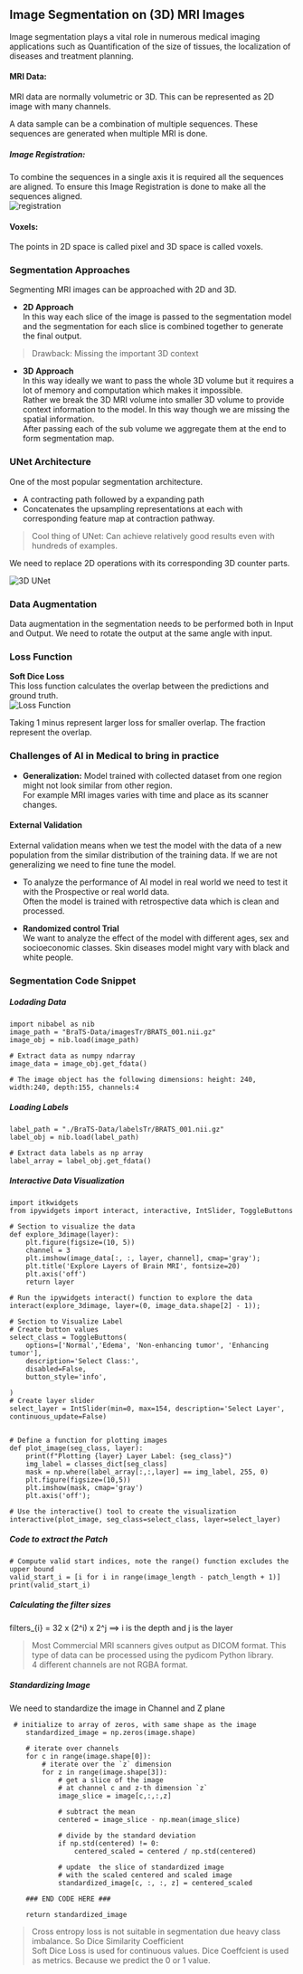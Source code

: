 ## Image Segmentation on (3D) MRI Images
Image segmentation plays a vital role in numerous medical imaging applications such as Quantification of the size of tissues, the localization of diseases and treatment planning.
  
#### MRI Data:  
MRI data are normally volumetric or 3D. This can be represented as 2D image with many channels.     

A data sample can be a combination of multiple sequences. These sequences are generated when multiple MRI is done.  
  
##### Image Registration:   
To combine the sequences in a single axis it is required all the sequences are aligned. To ensure this Image Registration is done to make all the sequences aligned.   
![registration](/Images/image_registration.jpg)  
#### Voxels:  
The points in 2D space is called pixel and 3D space is called voxels.   

  
### Segmentation Approaches  
Segmenting MRI images can be approached with 2D and 3D. 
  
- **2D Approach**  
In this way each slice of the image is passed to the segmentation model and the segmentation for each slice is combined together to generate the final output.   
> Drawback:  Missing the important 3D context  
  
- **3D Approach**  
In this way ideally we want to pass the whole 3D volume but it requires a lot of memory and computation which makes it impossible.   
Rather we break the 3D MRI volume into smaller 3D volume to provide context information to the model. In this way though we are missing the spatial information.   
After passing each of the sub volume we aggregate them at the end to form segmentation map.   
  
  
### UNet Architecture   
One of the most popular segmentation architecture. 
- A contracting path followed by a expanding path  
- Concatenates the upsampling representations at each with corresponding feature map at contraction pathway.  
 
> Cool thing of UNet: Can achieve relatively good results even with hundreds of examples.  


We need to replace 2D operations with its corresponding 3D counter parts. 
  
![3D UNet](/Images/3DUnet.jpg)  

### Data Augmentation  
Data augmentation in the segmentation needs to be performed both in Input and Output. We need to rotate the output at the same angle with input.   

### Loss Function  
  
**Soft Dice Loss**   
This loss function calculates the overlap between the predictions and ground truth.   
![Loss Function](/Images/dice%20loss.jpg)  

Taking 1 minus represent larger loss for smaller overlap. The fraction represent the overlap.   


### Challenges of AI in Medical to bring in practice  
- **Generalization:** Model trained with collected dataset from one region might not look similar from other region.   
For example MRI images varies with time and place as its scanner changes.  

#### External Validation   
External validation means when we test the model with the data of a new population from the similar distribution of the training data. If we are not generalizing we need to fine tune the model.   

- To analyze the performance of AI model in real world we need to test it with the Prospective or real world data.  
Often the model is trained with retrospective data which is clean and processed.   
  
  
- **Randomized control Trial**  
We want to analyze the effect of the model with different ages, sex and socioeconomic classes. Skin diseases model might vary with black and white people.  

  
### Segmentation Code Snippet  
##### Lodading Data  
```
import nibabel as nib
image_path = "BraTS-Data/imagesTr/BRATS_001.nii.gz"
image_obj = nib.load(image_path)

# Extract data as numpy ndarray
image_data = image_obj.get_fdata()

# The image object has the following dimensions: height: 240, width:240, depth:155, channels:4
```       
##### Loading Labels  
```
label_path = "./BraTS-Data/labelsTr/BRATS_001.nii.gz"
label_obj = nib.load(label_path)

# Extract data labels as np array
label_array = label_obj.get_fdata()
```  
##### Interactive Data Visualization  
```
import itkwidgets
from ipywidgets import interact, interactive, IntSlider, ToggleButtons

# Section to visualize the data
def explore_3dimage(layer):
    plt.figure(figsize=(10, 5))
    channel = 3
    plt.imshow(image_data[:, :, layer, channel], cmap='gray');
    plt.title('Explore Layers of Brain MRI', fontsize=20)
    plt.axis('off')
    return layer

# Run the ipywidgets interact() function to explore the data
interact(explore_3dimage, layer=(0, image_data.shape[2] - 1));

# Section to Visualize Label
# Create button values
select_class = ToggleButtons(
    options=['Normal','Edema', 'Non-enhancing tumor', 'Enhancing tumor'],
    description='Select Class:',
    disabled=False,
    button_style='info', 
    
)
# Create layer slider
select_layer = IntSlider(min=0, max=154, description='Select Layer', continuous_update=False)

    
# Define a function for plotting images
def plot_image(seg_class, layer):
    print(f"Plotting {layer} Layer Label: {seg_class}")
    img_label = classes_dict[seg_class]
    mask = np.where(label_array[:,:,layer] == img_label, 255, 0)
    plt.figure(figsize=(10,5))
    plt.imshow(mask, cmap='gray')
    plt.axis('off');

# Use the interactive() tool to create the visualization
interactive(plot_image, seg_class=select_class, layer=select_layer)
```  

##### Code to extract the Patch
```
# Compute valid start indices, note the range() function excludes the upper bound
valid_start_i = [i for i in range(image_length - patch_length + 1)]
print(valid_start_i)
```  

##### Calculating the filter sizes  
filters_{i} = 32 x (2^i) x 2^j ==> i is the depth and j is the layer  
  
> Most Commercial MRI scanners gives output as DICOM format. This type of data can be processed using the pydicom Python library.   
> 4 different channels are not RGBA format.   


##### Standardizing Image  
We need to standardize the image in Channel and Z plane   
```
 # initialize to array of zeros, with same shape as the image
    standardized_image = np.zeros(image.shape)

    # iterate over channels
    for c in range(image.shape[0]):
        # iterate over the `z` dimension
        for z in range(image.shape[3]):
            # get a slice of the image 
            # at channel c and z-th dimension `z`
            image_slice = image[c,:,:,z]

            # subtract the mean
            centered = image_slice - np.mean(image_slice)

            # divide by the standard deviation
            if np.std(centered) != 0:
                centered_scaled = centered / np.std(centered)

            # update  the slice of standardized image
            # with the scaled centered and scaled image
            standardized_image[c, :, :, z] = centered_scaled

    ### END CODE HERE ###

    return standardized_image
```  

> Cross entropy loss is not suitable in segmentation due heavy class imbalance. So Dice Similarity Coefficient  
> Soft Dice Loss is used for continuous values. Dice Coeffcient is used as metrics. Because we predict the 0 or 1 value. 
